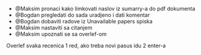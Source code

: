 - @Maksim pronaci kako limkovati naslov iz sumarry-a do pdf dokumenta
- @Bogdan pregledati do sada uradjeno i dati komentar
- @Bogdan dobaviti radove iz Unavailable papers spiska
- @Maksim nastaviti sa citanjem
- @Maksim upoznati se sa overlef-om 

Overlef svaka recenica 1 red, ako treba novi pasus idu 2 enter-a